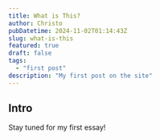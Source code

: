 ```yaml
---
title: What is This?
author: Christo
pubDatetime: 2024-11-02T01:14:43Z
slug: what-is-this
featured: true
draft: false
tags:
  - "first post"
description: "My first post on the site"
---
```


## Intro

Stay tuned for my first essay!
